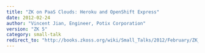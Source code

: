 ```yaml
---
title: "ZK on PaaS Clouds: Heroku and OpenShift Express"
date: 2012-02-24
author: "Vincent Jian, Engineer, Potix Corporation"
version: "ZK 5"
category: small-talk
redirect_to: "http://books.zkoss.org/wiki/Small_Talks/2012/February/ZK_on_PaaS_Clouds:_Heroku_and_OpenShift_Express"
---
```

